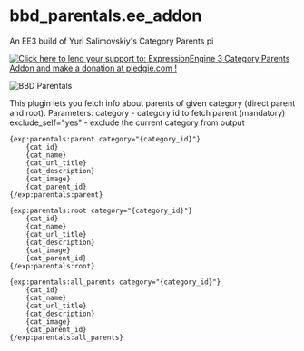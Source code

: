 # bbd_parentals.ee_addon
An EE3 build of Yuri Salimovskiy's Category Parents pi

<a href='https://pledgie.com/campaigns/32204'><img alt='Click here to lend your support to: ExpressionEngine 3 Category Parents Addon and make a donation at pledgie.com !' src='https://pledgie.com/campaigns/32204.png?skin_name=chrome' border='0' ></a>

![BBD Parentals](https://pledgie.com/assets/campaigns/32204/medium/Parentals.jpg?1467993114 "BBD Parentals")

This plugin lets you fetch info about parents of given category (direct parent and root).
    Parameters:
    category - category id to fetch parent (mandatory)
    exclude_self="yes" - exclude the current category from output
    
    {exp:parentals:parent category="{category_id}"}
    	{cat_id}
    	{cat_name}
    	{cat_url_title}
    	{cat_description}
    	{cat_image}
    	{cat_parent_id}
    {/exp:parentals:parent}
	
    {exp:parentals:root category="{category_id}"}
    	{cat_id}
    	{cat_name}
    	{cat_url_title}
    	{cat_description}
    	{cat_image}
    	{cat_parent_id}
    {/exp:parentals:root}
    
    {exp:parentals:all_parents category="{category_id}"}
    	{cat_id}
    	{cat_name}
    	{cat_url_title}
    	{cat_description}
    	{cat_image}
    	{cat_parent_id}
    {/exp:parentals:all_parents}
